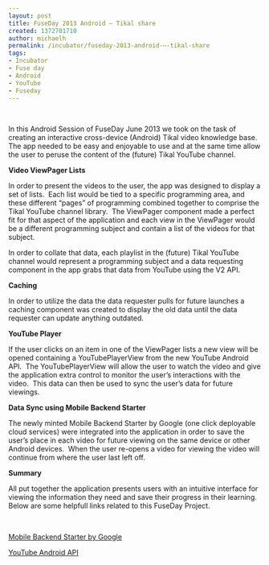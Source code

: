 ```yaml
---
layout: post
title: FuseDay 2013 Android – Tikal share
created: 1372701710
author: michaelh
permalink: /incubator/fuseday-2013-android-–-tikal-share
tags:
- Incubator
- Fuse day
- Android
- YouTube
- Fuseday
---
```

<p>&nbsp;</p>
<p>In this Android Session of FuseDay June 2013 we took on the task of creating an interactive cross-device (Android) Tikal video knowledge base.&nbsp; The app needed to be easy and enjoyable to use and at the same time allow the user to peruse the content of the (future) Tikal YouTube channel.</p>
<p><strong><span style="font-size:14px;">Video ViewPager Lists</span></strong></p>
<p>In order to present the videos to the user, the app was designed to display a set of lists.&nbsp; Each list would be tied to a specific programming area, and these different &ldquo;pages&rdquo; of programming combined together to comprise the Tikal YouTube channel library.&nbsp; The ViewPager component made a perfect fit for that aspect of the application and each view in the ViewPager would be a different programming subject and contain a list of the videos for that subject.</p>
<p>In order to collate that data, each playlist in the (future) Tikal YouTube channel would represent a programming subject and a data requesting component in the app grabs that data from YouTube using the V2 API.</p>
<p><strong><span style="font-size:14px;">Caching</span></strong></p>
<p>In order to utilize the data the data requester pulls for future launches a caching component was created to display the old data until the data requester can update anything outdated.</p>
<p><strong><span style="font-size:14px;">YouTube Player</span></strong></p>
<p>If the user clicks on an item in one of the ViewPager lists a new view will be opened containing a YouTubePlayerView from the new YouTube Android API.&nbsp; The YouTubePlayerView will allow the user to watch the video and give the application extra control to monitor the user&rsquo;s interactions with the video.&nbsp; This data can then be used to sync the user&rsquo;s data for future viewings.</p>
<p><strong><span style="font-size:14px;">Data Sync using Mobile Backend Starter</span></strong></p>
<p>The newly minted Mobile Backend Starter by Google (one click deployable cloud services) were integrated into the application in order to save the user&rsquo;s place in each video for future viewing on the same device or other Android devices.&nbsp; When the user re-opens a video for viewing the video will continue from where the user last left off.</p>
<p><strong><span style="font-size:14px;">Summary</span></strong></p>
<p>All put together the application presents users with an intuitive interface for viewing the information they need and save their progress in their learning. Below are some helpfull links related to this FuseDay Project.</p>
<p>&nbsp;</p>
<p><a href="http://android-developers.blogspot.fr/2013/06/bootstrap-your-apps-cloud-services-with.html?utm_source=%23AndroidDev+Weekly&amp;utm_campaign=6d31ebe35c-NEWSLETTER&amp;utm_medium=email&amp;utm_term=0_f921dd69d1-6d31ebe35c-75658169">Mobile Backend Starter by Google</a></p>
<p><a href="https://developers.google.com/youtube/android/player/">YouTube Android API</a></p>
<p>&nbsp;</p>
